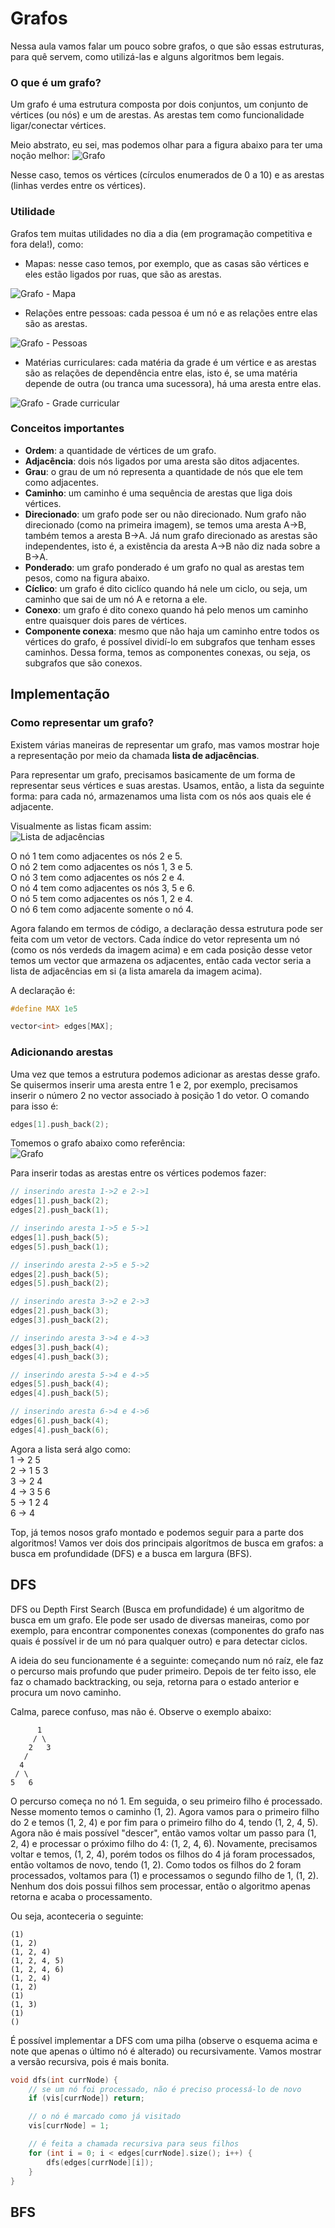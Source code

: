 
# Grafos

Nessa aula vamos falar um pouco sobre grafos, o que são essas estruturas, para quê servem, como utilizá-las e alguns algoritmos bem legais.

### O que é um grafo?
Um grafo é uma estrutura composta por dois conjuntos, um conjunto de vértices (ou nós) e um de arestas. As arestas tem como funcionalidade ligar/conectar vértices. 

Meio abstrato, eu sei, mas podemos olhar para a figura abaixo para ter uma noção melhor:
![Grafo](https://www.ime.usp.br/~pf/algoritmos_para_grafos/aulas/figs/coelho-2011/aresta-biconexo-coelho.png)

Nesse caso, temos os vértices (círculos enumerados de 0 a 10) e as arestas (linhas verdes entre os vértices).

### Utilidade
Grafos tem muitas utilidades no dia a dia (em programação competitiva e fora dela!), como:

- Mapas: nesse caso temos, por exemplo, que as casas são vértices e eles estão ligados por ruas, que são as arestas.

![Grafo - Mapa](https://st3.depositphotos.com/1519283/12867/v/950/depositphotos_128676848-stock-illustration-city-map-illustration.jpg)

- Relações entre pessoas: cada pessoa é um nó e as relações entre elas são as arestas.

![Grafo - Pessoas](http://www.inf.ufsc.br/grafos/definicoes/digrafo.gif)

- Matérias curriculares: cada matéria da grade é um vértice e as arestas são as relações de dependência entre elas, isto é, se uma matéria depende de outra (ou tranca uma sucessora), há uma aresta entre elas.

![Grafo - Grade curricular](https://web.icmc.usp.br/SVGRAD/ppp/esquemabcc.jpg)

### Conceitos importantes
- **Ordem**: a quantidade de vértices de um grafo.
- **Adjacência**: dois nós ligados por uma aresta são ditos adjacentes.
- **Grau**: o grau de um nó representa a quantidade de nós que ele tem como adjacentes.
- **Caminho**: um caminho é uma sequência de arestas que liga dois vértices.
- **Direcionado**: um grafo pode ser ou não direcionado. Num grafo não direcionado (como na primeira imagem), se temos uma aresta A->B, também temos a aresta B->A. Já num grafo direcionado as arestas são independentes, isto é, a existência da aresta A->B não diz nada sobre a B->A.
- **Ponderado**: um grafo ponderado é um grafo no qual as arestas tem pesos, como na figura abaixo.
- **Cíclico**: um grafo é dito ciclíco quando há nele um ciclo, ou seja, um caminho que sai de um nó A e retorna a ele.
- **Conexo**: um grafo é dito conexo quando há pelo menos um caminho entre quaisquer dois pares de vértices.
- **Componente conexa**: mesmo que não haja um caminho entre todos os vértices do grafo, é possível dividí-lo em subgrafos que tenham esses caminhos. Dessa forma, temos as componentes conexas, ou seja, os subgrafos que são conexos.

## Implementação
### Como representar um grafo?
Existem várias maneiras de representar um grafo, mas vamos mostrar hoje a representação por meio da chamada **lista de adjacências**. 

Para representar um grafo, precisamos basicamente de um forma de representar seus vértices e suas arestas. Usamos, então, a lista da seguinte forma: para cada nó, armazenamos uma lista com os nós aos quais ele é adjacente. 

Visualmente as listas ficam assim:  
![Lista de adjacências](https://upload.wikimedia.org/wikipedia/commons/thumb/6/61/Lista_de_adjacencia.png/360px-Lista_de_adjacencia.png)

O nó 1 tem como adjacentes os nós 2 e 5.  
O nó 2 tem como adjacentes os nós 1, 3 e 5.  
O nó 3 tem como adjacentes os nós 2 e 4.  
O nó 4 tem como adjacentes os nós 3, 5 e 6.  
O nó 5 tem como adjacentes os nós 1, 2 e 4.  
O nó 6 tem como adjacente somente o nó 4.

Agora falando em termos de código, a declaração dessa estrutura pode ser feita com um vetor de vectors. Cada índice do vetor representa um nó (como os nós verdeds da imagem acima) e em cada posição desse vetor temos um vector que armazena os adjacentes, então cada vector seria a lista de adjacências em si (a lista amarela da imagem acima).

A declaração é:

```c++
#define MAX 1e5

vector<int> edges[MAX];
``` 

### Adicionando arestas
Uma vez que temos a estrutura podemos adicionar as arestas desse grafo. Se quisermos inserir uma aresta entre 1 e 2, por exemplo, precisamos inserir o número 2 no vector associado à posição 1 do vetor. O comando para isso é:

```c++
edges[1].push_back(2);
```

Tomemos o grafo abaixo como referência:  
![Grafo](https://encrypted-tbn0.gstatic.com/images?q=tbn:ANd9GcRNTONs5fUXLrd-VBAxdAHqBQ9d8l0EVV8I5oqShmMpuC0J0k_z)

Para inserir todas as arestas entre os vértices podemos fazer:
```c++
// inserindo aresta 1->2 e 2->1
edges[1].push_back(2);
edges[2].push_back(1);

// inserindo aresta 1->5 e 5->1
edges[1].push_back(5);
edges[5].push_back(1);

// inserindo aresta 2->5 e 5->2
edges[2].push_back(5);
edges[5].push_back(2);

// inserindo aresta 3->2 e 2->3
edges[2].push_back(3);
edges[3].push_back(2);

// inserindo aresta 3->4 e 4->3
edges[3].push_back(4);
edges[4].push_back(3);

// inserindo aresta 5->4 e 4->5
edges[5].push_back(4);
edges[4].push_back(5);

// inserindo aresta 6->4 e 4->6
edges[6].push_back(4);
edges[4].push_back(6);
```

Agora a lista será algo como:  
1 -> 2 5  
2 -> 1 5 3  
3 -> 2 4  
4 -> 3 5 6  
5 -> 1 2 4  
6 -> 4  

Top, já temos nosos grafo montado e podemos seguir para a parte dos algoritmos! Vamos ver dois dos principais algorítmos de busca em grafos: a busca em profundidade (DFS) e a busca em largura (BFS).

## DFS

DFS ou Depth First Search (Busca em profundidade) é um algoritmo de busca em um grafo. Ele pode ser usado de diversas maneiras, como por exemplo, para encontrar componentes conexas (componentes do grafo nas quais é possível ir de um nó para qualquer outro) e para detectar ciclos.

A ideia do seu funcionamente é a seguinte: começando num nó raíz, ele faz o percurso mais profundo que puder primeiro. Depois de ter feito isso, ele faz o chamado backtracking, ou seja, retorna para o estado anterior e procura um novo caminho.

Calma, parece confuso, mas não é. Observe o exemplo abaixo:

	      1
	     / \
	    2   3
	   / 
	  4   
	 / \
	5   6


O percurso começa no nó 1. Em seguida, o seu primeiro filho é processado. Nesse momento temos o caminho (1, 2). Agora vamos para o primeiro filho do 2 e temos (1, 2, 4) e por fim para o primeiro filho do 4, tendo (1, 2, 4, 5). Agora não é mais possível "descer", então vamos voltar um passo para (1, 2, 4) e processar o próximo filho do 4: (1, 2, 4, 6). Novamente, precisamos voltar e temos, (1, 2, 4), porém todos os filhos do 4 já foram processados, então voltamos de novo, tendo (1, 2). Como todos os filhos do 2 foram processados, voltamos para (1) e processamos o segundo filho de 1, (1, 2). Nenhum dos dois possui filhos sem processar, então o algoritmo apenas retorna e acaba o processamento.

Ou seja, aconteceria o seguinte:
```
(1)
(1, 2)
(1, 2, 4)
(1, 2, 4, 5)
(1, 2, 4, 6)
(1, 2, 4)
(1, 2)
(1)
(1, 3)
(1)
()
```

É possível implementar a DFS com uma pilha (observe o esquema acima e note que apenas o último nó é alterado) ou recursivamente. Vamos mostrar a versão recursiva, pois é mais bonita.

```c++
void dfs(int currNode) {
	// se um nó foi processado, não é preciso processá-lo de novo
	if (vis[currNode]) return;

	// o nó é marcado como já visitado
	vis[currNode] = 1;

	// é feita a chamada recursiva para seus filhos
	for (int i = 0; i < edges[currNode].size(); i++) {
		dfs(edges[currNode][i]);
	}
}
```

## BFS
